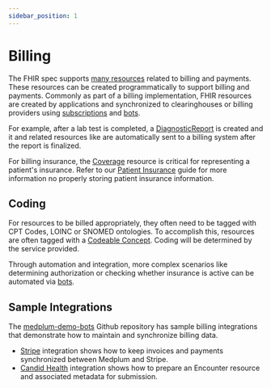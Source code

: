 ```yaml
---
sidebar_position: 1
---
```


# Billing

The FHIR spec supports [many resources](/products/billing#fhir-resources) related to billing and payments. These resources can be created programmatically to support billing and payments. Commonly as part of a billing implementation, FHIR resources are created by applications and synchronized to clearinghouses or billing providers using [subscriptions](/docs/subscriptions) and [bots](/docs/bots/).

For example, after a lab test is completed, a [DiagnosticReport](/docs/api/fhir/resources/diagnosticreport.mdx) is created and it and related resources like are automatically sent to a billing system after the report is finalized.

For billing insurance, the [Coverage](/docs/api/fhir/resources/diagnosticreport.mdx) resource is critical for representing a patient's insurance. Refer to our [Patient Insurance](/docs/billing/patient-insurance) guide for more information no properly storing patient insurance information.

## Coding

For resources to be billed appropriately, they often need to be tagged with CPT Codes, LOINC or SNOMED ontologies. To accomplish this, resources are often tagged with a [Codeable Concept](/docs/fhir-basics#standardizing-data-codeable-concepts). Coding will be determined by the service provided.

Through automation and integration, more complex scenarios like determining authorization or checking whether insurance is active can be automated via [bots](/docs/bots/insurance-eligibility-check.md).

## Sample Integrations

The [medplum-demo-bots](https://github.com/medplum/medplum-demo-bots) Github repository has sample billing integrations that demonstrate how to maintain and synchronize billing data.

- [Stripe](https://github.com/medplum/medplum/tree/main/examples/medplum-demo-bots/src/stripe-bots) integration shows how to keep invoices and payments synchronized between Medplum and Stripe.
- [Candid Health](https://github.com/medplum/medplum/tree/main/examples/medplum-demo-bots/src/candid-health) integration shows how to prepare an Encounter resource and associated metadata for submission.
